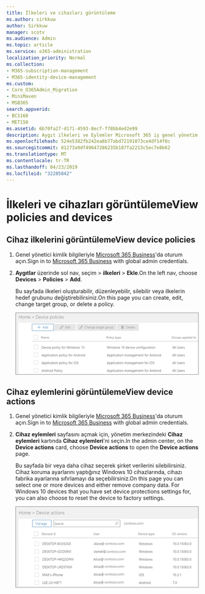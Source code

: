 ```yaml
---
title: İlkeleri ve cihazları görüntüleme
ms.author: sirkkuw
author: Sirkkuw
manager: scotv
ms.audience: Admin
ms.topic: article
ms.service: o365-administration
localization_priority: Normal
ms.collection:
- M365-subscription-management
- M365-identity-device-management
ms.custom:
- Core_O365Admin_Migration
- MiniMaven
- MSB365
search.appverid:
- BCS160
- MET150
ms.assetid: 6b70fa27-d171-4593-8ecf-f78bb4ed2e99
description: Aygıt ilkeleri ve Eylemler Microsoft 365 iş genel yönetim credintials ile oturum açarak görüntüleyin.
ms.openlocfilehash: 524e5382fb242ea6b77abd72191073ce4df14f0c
ms.sourcegitcommit: 81273a9df49647286235b187fa2213c5ec7e8b62
ms.translationtype: MT
ms.contentlocale: tr-TR
ms.lasthandoff: 04/23/2019
ms.locfileid: "32285842"
---
```

# <a name="view-policies-and-devices"></a><span data-ttu-id="3303c-103">İlkeleri ve cihazları görüntüleme</span><span class="sxs-lookup"><span data-stu-id="3303c-103">View policies and devices</span></span>

## <a name="view-device-policies"></a><span data-ttu-id="3303c-104">Cihaz ilkelerini görüntüleme</span><span class="sxs-lookup"><span data-stu-id="3303c-104">View device policies</span></span>

1. <span data-ttu-id="3303c-105">Genel yönetici kimlik bilgileriyle [Microsoft 365 Business](https://portal.office.com)'da oturum açın.</span><span class="sxs-lookup"><span data-stu-id="3303c-105">Sign in to [Microsoft 365 Business](https://portal.office.com) with global admin credentials.</span></span> 
    
2. <span data-ttu-id="3303c-106">**Aygıtlar** üzerinde sol nav, seçim \> **ilkeleri** \> **Ekle**.</span><span class="sxs-lookup"><span data-stu-id="3303c-106">On the left nav, choose **Devices** \> **Policies** \> **Add**.</span></span>
    
    <span data-ttu-id="3303c-107">Bu sayfada ilkeleri oluşturabilir, düzenleyebilir, silebilir veya ilkelerin hedef grubunu değiştirebilirsiniz.</span><span class="sxs-lookup"><span data-stu-id="3303c-107">On this page you can create, edit, change target group, or delete a policy.</span></span>
    
    ![Screenshot of the Policies page](media/27ebb1d3-d04b-4221-a13f-8583045b5077.png)
  
## <a name="view-device-actions"></a><span data-ttu-id="3303c-109">Cihaz eylemlerini görüntüleme</span><span class="sxs-lookup"><span data-stu-id="3303c-109">View device actions</span></span>

1. <span data-ttu-id="3303c-110">Genel yönetici kimlik bilgileriyle [Microsoft 365 Business](https://portal.office.com)'da oturum açın.</span><span class="sxs-lookup"><span data-stu-id="3303c-110">Sign in to [Microsoft 365 Business](https://portal.office.com) with global admin credentials.</span></span> 
    
2. <span data-ttu-id="3303c-111">**Cihaz eylemleri** sayfasını açmak için, yönetim merkezindeki **Cihaz eylemleri** kartında **Cihaz eylemleri**'ni seçin.</span><span class="sxs-lookup"><span data-stu-id="3303c-111">In the admin center, on the **Device actions** card, choose **Device actions** to open the **Device actions** page.</span></span> 
    
    <span data-ttu-id="3303c-p101">Bu sayfada bir veya daha cihaz seçerek şirket verilerini silebilirsiniz. Cihaz koruma ayarlarını yaptığınız Windows 10 cihazlarında, cihazı fabrika ayarlarına sıfırlamayı da seçebilirsiniz.</span><span class="sxs-lookup"><span data-stu-id="3303c-p101">On this page you can select one or more devices and either remove company data. For Windows 10 devices that you have set device protections settings for, you can also choose to reset the device to factory settings.</span></span>
    
    ![Device actions page.](media/6d2ad0c4-9c96-4489-ab93-c4e38e317d45.PNG)
  
  

